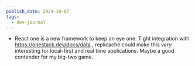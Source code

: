 ```yaml
---
publish_date: 2024-10-07
tags:
  - dev-journal
---
```

- React one is a new framework to keep an eye one. Tight integration with https://onestack.dev/docs/data , replicache could make this _very_ interesting for local-first and real time applications. Maybe a good contender for my big-two game.